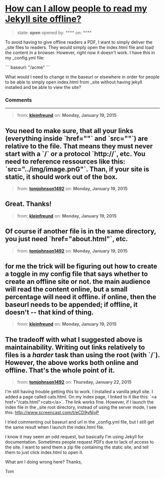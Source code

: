 # [How can I allow people to read my Jekyll site offline?](https://github.com/jekyll/jekyll-help/issues/241)

> state: **open** opened by: **** on: ****

To avoid having to give offline readers a PDF, I want to simply deliver the _site files to readers. They would simply open the index.html file and load the content in a browser. However, right now it doesn&#x27;t work. I have this in my _config.yml file:

&#x60;&#x60;&#x60;
baseurl: &quot;/acme&quot;
&#x60;&#x60;&#x60;

What would I need to change in the baseurl or elsewhere in order for people to be able to simply open index.html from _site without having jekyll installed and be able to view the site?

### Comments

---
> from: [**kleinfreund**](https://github.com/jekyll/jekyll-help/issues/241#issuecomment-70563072) on: **Monday, January 19, 2015**

You need to make sure, that all your links (everything inside &#x60;href=&quot;&quot;&#x60; and &#x60;src=&quot;&quot;&#x60;) are __relative to the file__. That means they must never start with a &#x60;/&#x60; or a protocol &#x60;http://&#x60;, etc. You need to reference ressources like this: &#x60;src=&quot;../img/image.pnG&quot;&#x60;. Than, if your site is static, it should work out of the box.
---
> from: [**tomjohnson1492**](https://github.com/jekyll/jekyll-help/issues/241#issuecomment-70563327) on: **Monday, January 19, 2015**

Great. Thanks!
---
> from: [**kleinfreund**](https://github.com/jekyll/jekyll-help/issues/241#issuecomment-70565148) on: **Monday, January 19, 2015**

Of course if another file is in the same directory, you just need &#x60;href=&quot;about.html&quot;&#x60;, etc.
---
> from: [**tomjohnson1492**](https://github.com/jekyll/jekyll-help/issues/241#issuecomment-70571634) on: **Monday, January 19, 2015**

for me the trick will be figuring out how to create a toggle in my config file that says whether to create an offline site or not. the main audience will read the content online, but a small percentage will need it offline. if online, then the baseurl needs to be appended; if offline, it doesn&#x27;t -- that kind of thing.
---
> from: [**kleinfreund**](https://github.com/jekyll/jekyll-help/issues/241#issuecomment-70571991) on: **Monday, January 19, 2015**

The tradeoff with what I suggested above is maintainability. Writing out links relatively to files is a _harder_ task than using the root (with &#x60;/&#x60;). However, the above works both online and offline. That&#x27;s the whole point of it.
---
> from: [**tomjohnson1492**](https://github.com/jekyll/jekyll-help/issues/241#issuecomment-71107028) on: **Thursday, January 22, 2015**

I&#x27;m still having trouble getting this to work. I installed a vanilla jekyll site. I added a page called cats.html. On my index page, I linked to it like this: &#x60;&lt;a href=&quot;/cats.html&quot;&gt;cats&lt;/a&gt;&#x60;. The link works fine. However, if I launch the index file in the _site root directory, instead of using the server mode, I see this: http://www.screencast.com/t/eCD9yNjyP

I tried commenting out baseurl and url in the _config.yml file, but I still get the same result when I launch the index.html file.

I know it may seem an odd request, but basically I&#x27;m using Jekyll for documentation. Sometimes people request PDFs due to lack of access to the site. I want to send them a zip file containing the static site, and tell them to just click index.html to open it. 

What am I doing wrong here? Thanks,

Tom


